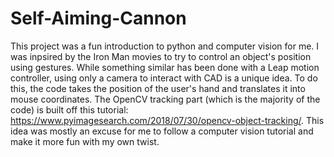 # Self-Aiming-Cannon
This project was a fun introduction to python and computer vision for me. I was inpsired by the Iron Man movies to try to control an object's position using gestures. While something similar has been done with a Leap motion controller, using only a camera to interact with CAD is a unique idea. To do this, the code takes the position of the user's hand and translates it into mouse coordinates. The OpenCV tracking part (which is the majority of the code) is built off this tutorial: https://www.pyimagesearch.com/2018/07/30/opencv-object-tracking/. This idea was mostly an excuse for me to follow a computer vision tutorial and make it more fun with my own twist.
